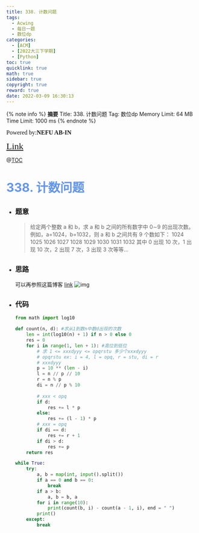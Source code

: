 ```yaml
---
title: 338. 计数问题
tags:
  - Acwing
  - 每日一题
  - 数位dp
categories:
  - [ACM]
  - [2022大三下学期]
  - [Python]
toc: true
quicklink: true
math: true
sidebar: true
copyright: true
reward: true
date: 2022-03-09 16:30:13
---
```



{% note info %}
**摘要**
Title: 338. 计数问题
Tag: 数位dp
Memory Limit: 64 MB
Time Limit: 1000 ms
{% endnote %}
<!-- more -->

<font size=3 face=楷体>Powered by:**NEFU AB-IN**</font>

<font color=#FFA500 size=5 face=楷体>[Link](https://www.acwing.com/problem/content/340/)</font>

@[TOC](文章目录)

# <font color=#6495ED size=6>338. 计数问题</font>

* ## <font size=4 face=粗体>题意</font>

  >给定两个整数 a 和 b，求 a 和 b 之间的所有数字中 0∼9 的出现次数。
  >例如，a=1024，b=1032，则 a 和 b 之间共有 9 个数如下：
  >1024 1025 1026 1027 1028 1029 1030 1031 1032
  >其中 0 出现 10 次，1 出现 10 次，2 出现 7 次，3 出现 3 次等等…

* ## <font size=4 face=粗体>思路</font>

  可以再参照这篇博客 [link](https://www.acwing.com/solution/content/52109/)
  ![img](https://oss.ab-in.cn/Pictures/jishuwenti.png)

* ## <font size=4 face=粗体>代码</font>

  ```python
  from math import log10

  def count(n, d): #求从1到数n中数d出现的次数
      len = int(log10(n) + 1) if n > 0 else 0
      res = 0
      for i in range(1, len + 1): #高位到低位
          # 求 1 <= xxxdyyy <= opqrstu 多少个xxxdyyy
          # opqrstu ex: i = 4, l = opq, r = stu, di = r
          # xxxdyyy 
          p = 10 ** (len - i)
          l = n // p // 10
          r = n % p
          di = n // p % 10
          
          # xxx < opq
          if d:
              res += l * p 
          else:
              res += (l - 1) * p
          # xxx = opq
          if di == d:
              res += r + 1
          if di > d:
              res += p
      return res

  while True:
      try:
          a, b = map(int, input().split())
          if a == 0 and b == 0:
              break
          if a > b:
              a, b = b, a
          for i in range(10):
              print(count(b, i) - count(a - 1, i), end = " ")
          print()
      except:
          break
  ```